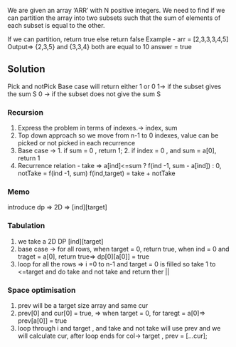 We are given an array ‘ARR’ with N positive integers. We need to find if we can partition the array into two subsets such that the sum of elements of each subset is equal to the other.

If we can partition, return true else return false
Example -
arr = [2,3,3,3,4,5] 
Output=> {2,3,5} and {3,3,4} both are equal to 10
answer = true


## Solution 
Pick and notPick 
Base case will return either 1 or 0
1-> if the subset gives the sum S
0 -> if the subset does not give the sum S

### Recursion
1. Express the problem in terms of indexes.-> index, sum
2. Top down approach so we move from n-1 to 0 indexes, value can be picked or not picked in each recurrence
3. Base case -> 1. if sum = 0 , return 1;
                2. if index = 0 , and sum = a[0], return 1
4. Recurrence relation - take => a[ind]<=sum ? f(ind -1, sum - a[ind]) : 0,
 notTake = f(ind -1, sum)
   f(ind,target) = take + notTake

### Memo
introduce dp => 2D => [ind][target]

### Tabulation
1. we take a 2D DP [ind][target]
2. base case -> for all rows, when target = 0, return true, when ind = 0 and traget = a[0], return true=> dp[0][a[0]] = true
3. loop for all the rows => i =0 to  n-1 and target = 0 is filled so take 1 to  <=target and do take and not take and return ther ||

### Space optimisation
1. prev will be a target size array and same cur 
2. prev[0] and cur[0] = true, => when target = 0, for taregt = a[0]=> prev[a[0]] = true
3. loop through i and target , and take and not take will use prev and we will calculate cur,
   after loop ends for col-> target , prev = [...cur];